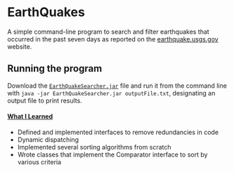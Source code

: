 # EarthQuakes

A simple command-line program to search and filter earthquakes that occurred in the past seven days as reported on the [earthquake.usgs.gov](https://earthquake.usgs.gov/) website.

## Running the program

Download the [`EarthQuakeSearcher.jar`](https://github.com/arunbhardwaj/EarthQuakes/blob/master/EarthQuakeSearcher.jar) file and run it from the command line with `java -jar EarthQuakeSearcher.jar outputFile.txt`, designating an output file to print results. 

#### <u>What I Learned</u>

- Defined and implemented interfaces to remove redundancies in code
- Dynamic dispatching
- Implemented several sorting algorithms from scratch
- Wrote classes that implement the Comparator interface to sort by various criteria
